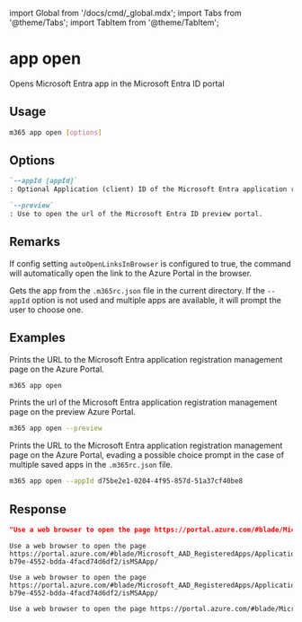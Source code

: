 <!-- DISCLAIMER: All secrets, passwords, and sensitive values in this document are examples only and not real credentials. -->
import Global from '/docs/cmd/_global.mdx';
import Tabs from '@theme/Tabs';
import TabItem from '@theme/TabItem';

# app open

Opens Microsoft Entra app in the Microsoft Entra ID portal

## Usage

```sh
m365 app open [options]
```

## Options

```md definition-list
`--appId [appId]`
: Optional Application (client) ID of the Microsoft Entra application registration to open. Uses the app from the `.m365rc.json` file corresponding to the `appId`. If multiple apps are available, this will evade the prompt to choose an app. If the `appId` is not available in the list of apps, an error is thrown.

`--preview`
: Use to open the url of the Microsoft Entra ID preview portal.
```

<Global />

## Remarks

If config setting `autoOpenLinksInBrowser` is configured to true, the command will automatically open the link to the Azure Portal in the browser.

Gets the app from the `.m365rc.json` file in the current directory. If the `--appId` option is not used and multiple apps are available, it will prompt the user to choose one.

## Examples

Prints the URL to the Microsoft Entra application registration management page on the Azure Portal. 

```sh
m365 app open
```

Prints the url of the Microsoft Entra application registration management page on the preview Azure Portal.

```sh
m365 app open --preview
```

Prints the URL to the Microsoft Entra application registration management page on the Azure Portal, evading a possible choice prompt in the case of multiple saved apps in the `.m365rc.json` file. 

```sh
m365 app open --appId d75be2e1-0204-4f95-857d-51a37cf40be8 
```

## Response

<Tabs>
  <TabItem value="JSON">

  ```json
  "Use a web browser to open the page https://portal.azure.com/#blade/Microsoft_AAD_RegisteredApps/ApplicationMenuBlade/Overview/appId/02f9ff8c-b79e-4552-bdda-4facd74d6df2/isMSAApp/"
  ```

  </TabItem>
  <TabItem value="Text">

  ```text
  Use a web browser to open the page https://portal.azure.com/#blade/Microsoft_AAD_RegisteredApps/ApplicationMenuBlade/Overview/appId/02f9ff8c-b79e-4552-bdda-4facd74d6df2/isMSAApp/
  ```

  </TabItem>
  <TabItem value="CSV">

  ```csv
  Use a web browser to open the page https://portal.azure.com/#blade/Microsoft_AAD_RegisteredApps/ApplicationMenuBlade/Overview/appId/02f9ff8c-b79e-4552-bdda-4facd74d6df2/isMSAApp/
  ```

  </TabItem>
  <TabItem value="Markdown">

  ```md
  Use a web browser to open the page https://portal.azure.com/#blade/Microsoft_AAD_RegisteredApps/ApplicationMenuBlade/Overview/appId/02f9ff8c-b79e-4552-bdda-4facd74d6df2/isMSAApp/
  ```

  </TabItem>
</Tabs>
